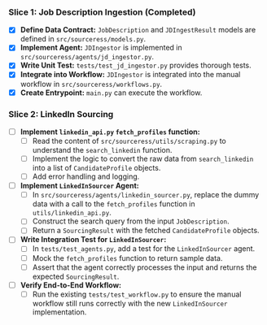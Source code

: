 ### Slice 1: Job Description Ingestion (Completed)

*   [x] **Define Data Contract:** `JobDescription` and `JDIngestResult` models are defined in `src/sourceress/models.py`.
*   [x] **Implement Agent:** `JDIngestor` is implemented in `src/sourceress/agents/jd_ingestor.py`.
*   [x] **Write Unit Test:** `tests/test_jd_ingestor.py` provides thorough tests.
*   [x] **Integrate into Workflow:** `JDIngestor` is integrated into the manual workflow in `src/sourceress/workflows.py`.
*   [x] **Create Entrypoint:** `main.py` can execute the workflow.

### Slice 2: LinkedIn Sourcing

*   [ ] **Implement `linkedin_api.py` `fetch_profiles` function:**
    *   [ ] Read the content of `src/sourceress/utils/scraping.py` to understand the `search_linkedin` function.
    *   [ ] Implement the logic to convert the raw data from `search_linkedin` into a list of `CandidateProfile` objects.
    *   [ ] Add error handling and logging.
*   [ ] **Implement `LinkedInSourcer` Agent:**
    *   [ ] In `src/sourceress/agents/linkedin_sourcer.py`, replace the dummy data with a call to the `fetch_profiles` function in `utils/linkedin_api.py`.
    *   [ ] Construct the search query from the input `JobDescription`.
    *   [ ] Return a `SourcingResult` with the fetched `CandidateProfile` objects.
*   [ ] **Write Integration Test for `LinkedInSourcer`:**
    *   [ ] In `tests/test_agents.py`, add a test for the `LinkedInSourcer` agent.
    *   [ ] Mock the `fetch_profiles` function to return sample data.
    *   [ ] Assert that the agent correctly processes the input and returns the expected `SourcingResult`.
*   [ ] **Verify End-to-End Workflow:**
    *   [ ] Run the existing `tests/test_workflow.py` to ensure the manual workflow still runs correctly with the new `LinkedInSourcer` implementation.
